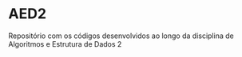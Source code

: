 # AED2
Repositório com os códigos desenvolvidos ao longo da disciplina de Algoritmos e Estrutura de Dados 2
